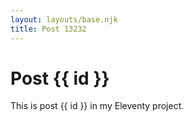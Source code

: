 ```yaml
---
layout: layouts/base.njk
title: Post 13232
---
```


# Post {{ id }}

This is post {{ id }} in my Eleventy project.
